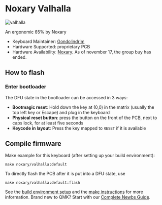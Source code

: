 # Noxary Valhalla

![valhalla](https://cdn.shopify.com/s/files/1/0071/6377/3043/products/BG_AngleL_a247224d-f9ca-4093-b0de-df776e34b02d_900x.jpg?v=1598742611)

An ergonomic 65% by Noxary

* Keyboard Maintainer: [Gondolindrim](https://github.com/Gondolindrim)
* Hardware Supported: proprietary PCB
* Hardware Availability: [Noxary](https://noxary.co/collections/valhalla). As of november 17, the group buy has ended.


## How to flash

### Enter bootloader

The DFU state in the bootloader can be accessed in 3 ways:

* **Bootmagic reset**: Hold down the key at (0,0) in the matrix (usually the top left key or Escape) and plug in the keyboard
* **Physical reset button**: press the button on the front of the PCB, next to caps lock, for at least five seconds
* **Keycode in layout**: Press the key mapped to `RESET` if it is available

## Compile firmware

Make example for this keyboard (after setting up your build environment):

    make noxary/valhalla:default

To directly flash the PCB after it is put into a DFU state, use

    make noxary/valhalla:default:flash

See the [build environment setup](https://docs.qmk.fm/#/getting_started_build_tools) and the [make instructions](https://docs.qmk.fm/#/getting_started_make_guide) for more information. Brand new to QMK? Start with our [Complete Newbs Guide](https://docs.qmk.fm/#/newbs).
